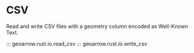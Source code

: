 # CSV

Read and write CSV files with a geometry column encoded as Well-Known Text.

::: geoarrow.rust.io.read_csv
::: geoarrow.rust.io.write_csv
